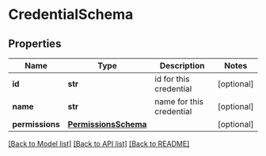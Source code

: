 # CredentialSchema

## Properties
Name | Type | Description | Notes
------------ | ------------- | ------------- | -------------
**id** | **str** | id for this credential | [optional] 
**name** | **str** | name for this credential | [optional] 
**permissions** | [**PermissionsSchema**](PermissionsSchema.md) |  | [optional] 

[[Back to Model list]](../README.md#documentation-for-models) [[Back to API list]](../README.md#documentation-for-api-endpoints) [[Back to README]](../README.md)

